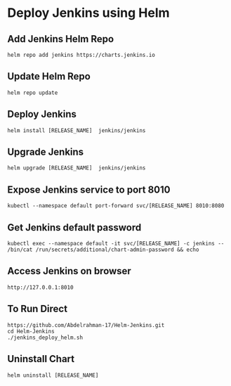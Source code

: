 # Deploy Jenkins using Helm 

## Add Jenkins Helm Repo 
```
helm repo add jenkins https://charts.jenkins.io
```

## Update Helm Repo
```
helm repo update
```

## Deploy Jenkins 

```
helm install [RELEASE_NAME]  jenkins/jenkins
```

## Upgrade Jenkins
```
helm upgrade [RELEASE_NAME]  jenkins/jenkins
```

## Expose Jenkins service to port 8010
```
kubectl --namespace default port-forward svc/[RELEASE_NAME] 8010:8080
```

## Get Jenkins default password
```
kubectl exec --namespace default -it svc/[RELEASE_NAME] -c jenkins -- /bin/cat /run/secrets/additional/chart-admin-password && echo
```
## Access Jenkins on browser
```
http://127.0.0.1:8010
```

## To Run Direct
```
https://github.com/Abdelrahman-17/Helm-Jenkins.git
cd Helm-Jenkins
./jenkins_deploy_helm.sh

```

## Uninstall Chart
```
helm uninstall [RELEASE_NAME]
```


